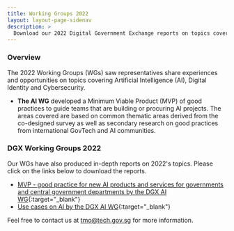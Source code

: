 ```yaml
---
title: Working Groups 2022
layout: layout-page-sidenav
description: >
  Download our 2022 Digital Government Exchange reports on topics covering Artificial Intelligence, Digital Identity and Cybersecurity now!
---
```


### Overview

The 2022 Working Groups (WGs) saw representatives share experiences and opportunities on topics covering Artificial Intelligence (AI), Digital Identity and Cybersecurity.

- **The AI WG** developed a Minimum Viable Product (MVP) of good practices to guide teams that are building or procuring AI projects. The areas covered are based on common thematic areas derived from the co-designed survey as well as secondary research on good practices from international GovTech and AI communities.

### DGX Working Groups 2022

Our WGs have also produced in-depth reports on 2022's topics. Please click on the links below to download the reports.

- [MVP - good practice for new AI products and services for governments and central government departments by the DGX AI WG](files/mvp-ai-good-practice-for-governments-and-central-govt-departments.pdf){:target="_blank"}
- [Use cases on AI by the DGX AI WG](files/dgx-2022-ai-group-use-cases.pdf){:target="_blank"}

Feel free to contact us at <tmo@tech.gov.sg> for more information.
